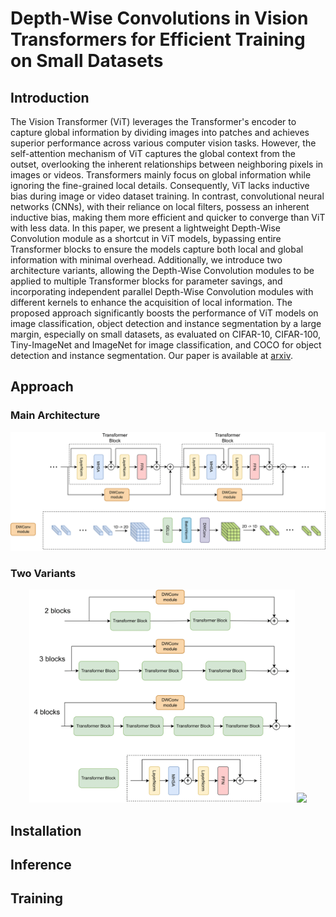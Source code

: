 # Depth-Wise Convolutions in Vision Transformers for Efficient Training on Small Datasets

## Introduction

The Vision Transformer (ViT) leverages the Transformer's encoder to capture global information by dividing images into patches and achieves superior performance across various computer vision tasks. However, the self-attention mechanism of ViT captures the global context from the outset, overlooking the inherent relationships between neighboring pixels in images or videos. Transformers mainly focus on global information while ignoring the fine-grained local details. Consequently, ViT lacks inductive bias during image or video dataset training. In contrast, convolutional neural networks (CNNs), with their reliance on local filters, possess an inherent inductive bias, making them more efficient and quicker to converge than ViT with less data. In this paper, we present a lightweight Depth-Wise Convolution module as a shortcut in ViT models, bypassing entire Transformer blocks to ensure the models capture both local and global information with minimal overhead. Additionally, we introduce two architecture variants, allowing the Depth-Wise Convolution modules to be applied to multiple Transformer blocks for parameter savings, and incorporating independent parallel Depth-Wise Convolution modules with different kernels to enhance the acquisition of local information. The proposed approach significantly boosts the performance of ViT models on image classification, object detection and instance segmentation by a large margin, especially on small datasets, as evaluated on CIFAR-10, CIFAR-100, Tiny-ImageNet and ImageNet for image classification, and COCO for object detection and instance segmentation. Our paper is available at [arxiv](https://arxiv.org/abs/2407.19394).

## Approach

### Main Architecture
<div style="color:#0000FF" align="center">
<img src="figures/main.png"/>
</div>

### Two Variants
<div style="color:#0000FF" align="center">
<img src="figures/main_variants.png" width="425"/> <img src="figures/main_varaint2.png" width="425"/>
</div>


## Installation



## Inference


## Training





